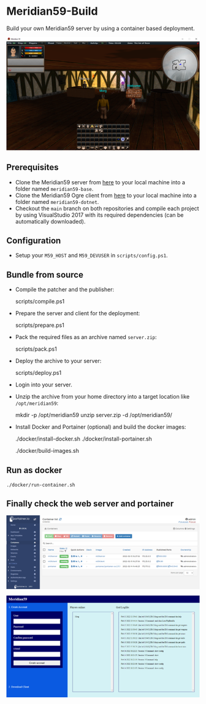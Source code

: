 # Meridian59-Build

Build your own Meridian59 server by using a container based deployment.

![m59client](m59client.png)

## Prerequisites

- Clone the Meridian59 server from [here](https://github.com/andygeiss/Meridian59_105_2.9.git) to your local machine into a folder named `meridian59-base`.
- Clone the Meridian59 Ogre client from [here](https://github.com/andygeiss/meridian59-dotnet.git) to your local machine into a folder named `meridian59-dotnet`.
- Checkout the `main` branch on both repositories and compile each project by using VisualStudio 2017 with its required dependencies (can be automatically downloaded).

## Configuration

- Setup your `M59_HOST` and `M59_DEVUSER` in `scripts/config.ps1`.

## Bundle from source

- Compile the patcher and the publisher: 
    
    scripts/compile.ps1

- Prepare the server and client for the deployment: 

    scripts/prepare.ps1

- Pack the required files as an archive named `server.zip`: 

    scripts/pack.ps1

- Deploy the archive to your server: 

    scripts/deploy.ps1

- Login into your server.
- Unzip the archive from your home directory into a target location like `/opt/meridian59`:

    mkdir -p /opt/meridian59
    unzip server.zip -d /opt/meridian59/

- Install Docker and Portainer (optional) and build the docker images:

    ./docker/install-docker.sh
    ./docker/install-portainer.sh

    ./docker/build-images.sh

## Run as docker

    ./docker/run-container.sh

## Finally check the web server and portainer

![m59portainer](m59portainer.png)

![m59page](m59page.png)
